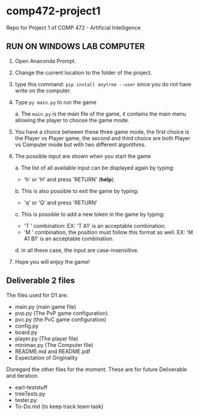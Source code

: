 comp472-project1
================

Repo for Project 1 of COMP 472 - Artificial Intelligence

RUN ON WINDOWS LAB COMPUTER
---------------------------

1.  Open Anaconda Prompt.

2.  Change the current location to the folder of the project.
3.  type this command: `pip install anytree --user` since you do not have write on the computer.
4.  Type `py main.py` to run the game

    a.  The `main.py` is the main file of the game, it contains the main menu allowing the player to choose the game mode.
5.  You have a choice between these three game mode, the first choice is the Player vs Player game, the second and third choice are both Player vs Computer mode but with two different algorithms. 

6.  The possible input are shown when you start the game

    a.  The list of all available input can be displayed again by
        typing:

    -   'h' or 'H' and press 'RETURN' (**help**).

    b.  This is also possible to exit the game by typing:

    -   'q' or 'Q' and press 'RETURN'

    c.  This is possible to add a new token in the game by typing:

    -   'T <LETTERNUMBER>' combination: EX: 'T A1' is an acceptable
        combination.
    -   'M <PREVIOUSPOSITION> <NEWPOSITION>' combination, the position
        must follow this format <LETTERNUMBER> as well. EX: 'M A1 B1' is
        an acceptable combination.

    d.  in all these case, the input are case-insensitive.

6.  Hope you will enjoy the game!

## Deliverable 2 files
The files used for D1 are:
- main.py (main game file)
- pvp.py (The PvP game configuration)
- pvc.py (the PvC game configuration)
- config.py
- board.py
- player.py (The player file)
- minimax.py (The Computer file)
- README.md and README.pdf
- Expectation of Originality

Disregard the other files for the moment. These are for future Deliverable and iteration.
- earl-teststuff
- treeTests.py
- tester.py
- To-Do.md (to keep track team task)